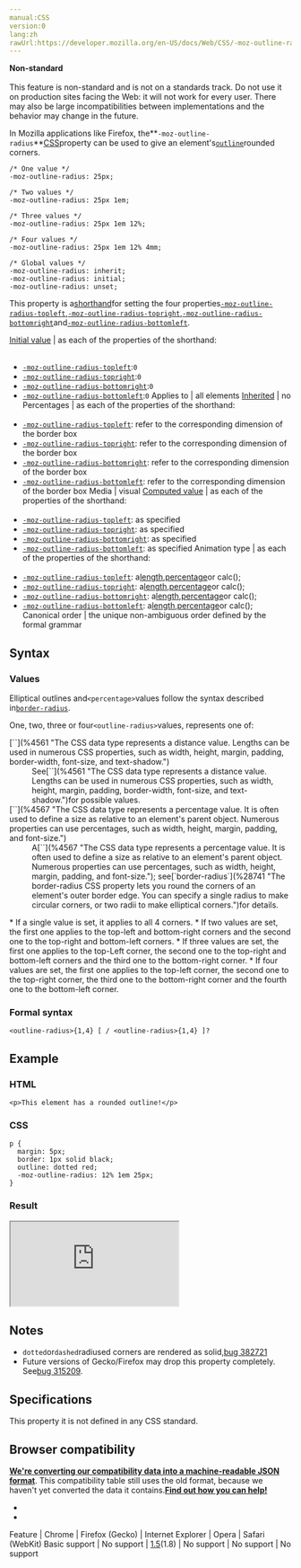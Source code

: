 ```yaml
---
manual:CSS
version:0
lang:zh
rawUrl:https://developer.mozilla.org/en-US/docs/Web/CSS/-moz-outline-radius
---
```






**Non-standard**<br></br>This feature is non-standard and is not on a standards track. Do not use it on production sites facing the Web: it will not work for every user. There may also be large incompatibilities between implementations and the behavior may change in the future.





In Mozilla applications like Firefox, the**`-moz-outline-radius`**[CSS](%427 "")property can be used to give an element&#39;s[`outline`](%31389 "The outline CSS property is a shorthand for setting various outline properties in a single declaration: outline-style, outline-width, and outline-color.")rounded corners.


```
/* One value */
-moz-outline-radius: 25px;

/* Two values */
-moz-outline-radius: 25px 1em;

/* Three values */
-moz-outline-radius: 25px 1em 12%;

/* Four values */
-moz-outline-radius: 25px 1em 12% 4mm;

/* Global values */
-moz-outline-radius: inherit;
-moz-outline-radius: initial;
-moz-outline-radius: unset;
```


This property is a[shorthand](%28797 "")for setting the four properties[`-moz-outline-radius-topleft`](%32954 "In Mozilla applications, the -moz-outline-radius-topleft CSS property can be used to round the top-left corner of an element's outline."),[`-moz-outline-radius-topright`](%32955 "In Mozilla applications, the -moz-outline-radius-topright CSS property can be used to round the top-right corner of an element's outline."),[`-moz-outline-radius-bottomright`](%32953 "In Mozilla applications, the -moz-outline-radius-bottomright CSS property can be used to round the bottom-right corner of an element's outline.")and[`-moz-outline-radius-bottomleft`](%32952 "In Mozilla applications, the -moz-outline-radius-bottomleft CSS property can be used to round the bottom-left corner of an element's outline.").


[Initial value](%28552 "") | as each of the properties of the shorthand:<br></br>
* [`-moz-outline-radius-topleft`](%32954 "In Mozilla applications, the -moz-outline-radius-topleft CSS property can be used to round the top-left corner of an element's outline."):`0`
* [`-moz-outline-radius-topright`](%32955 "In Mozilla applications, the -moz-outline-radius-topright CSS property can be used to round the top-right corner of an element's outline."):`0`
* [`-moz-outline-radius-bottomright`](%32953 "In Mozilla applications, the -moz-outline-radius-bottomright CSS property can be used to round the bottom-right corner of an element's outline."):`0`
* [`-moz-outline-radius-bottomleft`](%32952 "In Mozilla applications, the -moz-outline-radius-bottomleft CSS property can be used to round the bottom-left corner of an element's outline."):`0` 
Applies to | all elements 
[Inherited](%28555 "") | no 
Percentages | as each of the properties of the shorthand:<br></br>
* [`-moz-outline-radius-topleft`](%32954 "In Mozilla applications, the -moz-outline-radius-topleft CSS property can be used to round the top-left corner of an element's outline."): refer to the corresponding dimension of the border box
* [`-moz-outline-radius-topright`](%32955 "In Mozilla applications, the -moz-outline-radius-topright CSS property can be used to round the top-right corner of an element's outline."): refer to the corresponding dimension of the border box
* [`-moz-outline-radius-bottomright`](%32953 "In Mozilla applications, the -moz-outline-radius-bottomright CSS property can be used to round the bottom-right corner of an element's outline."): refer to the corresponding dimension of the border box
* [`-moz-outline-radius-bottomleft`](%32952 "In Mozilla applications, the -moz-outline-radius-bottomleft CSS property can be used to round the bottom-left corner of an element's outline."): refer to the corresponding dimension of the border box 
Media | visual 
[Computed value](%28556 "") | as each of the properties of the shorthand:<br></br>
* [`-moz-outline-radius-topleft`](%32954 "In Mozilla applications, the -moz-outline-radius-topleft CSS property can be used to round the top-left corner of an element's outline."): as specified
* [`-moz-outline-radius-topright`](%32955 "In Mozilla applications, the -moz-outline-radius-topright CSS property can be used to round the top-right corner of an element's outline."): as specified
* [`-moz-outline-radius-bottomright`](%32953 "In Mozilla applications, the -moz-outline-radius-bottomright CSS property can be used to round the bottom-right corner of an element's outline."): as specified
* [`-moz-outline-radius-bottomleft`](%32952 "In Mozilla applications, the -moz-outline-radius-bottomleft CSS property can be used to round the bottom-left corner of an element's outline."): as specified 
Animation type | as each of the properties of the shorthand:<br></br>
* [`-moz-outline-radius-topleft`](%32954 "In Mozilla applications, the -moz-outline-radius-topleft CSS property can be used to round the top-left corner of an element's outline."): a[length](%28692 "Values of the <length> CSS data type are interpolated as real, floating-point numbers."),[percentage](%28693 "Values of the <percentage> CSS data type are interpolated as real, floating-point numbers.")or calc();
* [`-moz-outline-radius-topright`](%32955 "In Mozilla applications, the -moz-outline-radius-topright CSS property can be used to round the top-right corner of an element's outline."): a[length](%28692 "Values of the <length> CSS data type are interpolated as real, floating-point numbers."),[percentage](%28693 "Values of the <percentage> CSS data type are interpolated as real, floating-point numbers.")or calc();
* [`-moz-outline-radius-bottomright`](%32953 "In Mozilla applications, the -moz-outline-radius-bottomright CSS property can be used to round the bottom-right corner of an element's outline."): a[length](%28692 "Values of the <length> CSS data type are interpolated as real, floating-point numbers."),[percentage](%28693 "Values of the <percentage> CSS data type are interpolated as real, floating-point numbers.")or calc();
* [`-moz-outline-radius-bottomleft`](%32952 "In Mozilla applications, the -moz-outline-radius-bottomleft CSS property can be used to round the bottom-left corner of an element's outline."): a[length](%28692 "Values of the <length> CSS data type are interpolated as real, floating-point numbers."),[percentage](%28693 "Values of the <percentage> CSS data type are interpolated as real, floating-point numbers.")or calc(); 
Canonical order | the unique non-ambiguous order defined by the formal grammar 


## Syntax<a name="Syntax"></a>

### Values<a name="Values"></a>
Elliptical outlines and`<percentage>`values follow the syntax described in[`border-radius`](%28741 "The border-radius CSS property lets you round the corners of an element's outer border edge. You can specify a single radius to make circular corners, or two radii to make elliptical corners.").


One, two, three or four`<outline-radius>`values, represents one of:

<dl><dt id=''>[`<length>`](%4561 "The <length> CSS data type represents a distance value. Lengths can be used in numerous CSS properties, such as width, height, margin, padding, border-width, font-size, and text-shadow.")</dt><dd>See[`<length>`](%4561 "The <length> CSS data type represents a distance value. Lengths can be used in numerous CSS properties, such as width, height, margin, padding, border-width, font-size, and text-shadow.")for possible values.</dd><dt id=''>[`<percentage>`](%4567 "The <percentage> CSS data type represents a percentage value. It is often used to define a size as relative to an element's parent object. Numerous properties can use percentages, such as width, height, margin, padding, and font-size.")</dt><dd>A[`<percentage>`](%4567 "The <percentage> CSS data type represents a percentage value. It is often used to define a size as relative to an element's parent object. Numerous properties can use percentages, such as width, height, margin, padding, and font-size."); see[`border-radius`](%28741 "The border-radius CSS property lets you round the corners of an element's outer border edge. You can specify a single radius to make circular corners, or two radii to make elliptical corners.")for details.</dd></dl>
* If a single value is set, it applies to all 4 corners.
* If two values are set, the first one applies to the top-left and bottom-right corners and the second one to the top-right and bottom-left corners.
* If three values are set, the first one applies to the top-Left corner, the second one to the top-right and bottom-left corners and the third one to the bottom-right corner.
* If four values are set, the first one applies to the top-left corner, the second one to the top-right corner, the third one to the bottom-right corner and the fourth one to the bottom-left corner.

### Formal syntax<a name="Formal_syntax"></a>

```
<outline-radius>{1,4} [ / <outline-radius>{1,4} ]?
```

## Example<a name="Example"></a>

### HTML<a name="HTML"></a>

```
<p>This element has a rounded outline!</p>
```

### CSS<a name="CSS"></a>

```
p {
  margin: 5px;
  border: 1px solid black;
  outline: dotted red;
  -moz-outline-radius: 12% 1em 25px;
}
```

### **Result**<a name="Result"></a>


<iframe src='https://mdn.mozillademos.org/en-US/docs/Web/CSS/-moz-outline-radius$samples/Example?revision=1299457' width='null' height='null'></iframe>



## Notes<a name="Notes"></a>

* `dotted`or`dashed`radiused corners are rendered as solid,[bug 382721](%29099 "FIXED: Dotted/dashed border-radiused corners are rendered as solid (no border-style support)")
* Future versions of Gecko/Firefox may drop this property completely. See[bug 315209](%36425 "outline should follow shape of border-radius (remove -moz-outline-radius)").

## Specifications<a name="Specifications"></a>


This property it is not defined in any CSS standard.


## Browser compatibility<a name="Browser_compatibility"></a>


**[We&#39;re converting our compatibility data into a machine-readable JSON format](%3344 "")**. This compatibility table still uses the old format, because we haven&#39;t yet converted the data it contains.**[Find out how you can help!](%3409 "")**


* 
* 

Feature | Chrome | Firefox (Gecko) | Internet Explorer | Opera | Safari (WebKit) 
Basic support | No support | [1.5](%4776 "Released on 2005-11-25.")(1.8) | No support | No support | No support 







